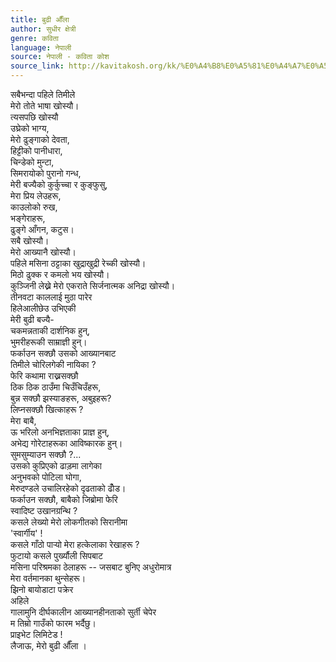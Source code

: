 ```yaml
---
title: बुढी औँला
author: सुधीर क्षेत्री
genre: कविता
language: नेपाली
source: नेपाली - कविता कोश
source_link: http://kavitakosh.org/kk/%E0%A4%B8%E0%A5%81%E0%A4%A7%E0%A5%80%E0%A4%B0_%E0%A4%95%E0%A5%8D%E0%A4%B7%E0%A5%87%E0%A4%A4%E0%A5%8D%E0%A4%B0%E0%A5%80
---
```


सबैभन्दा पहिले तिमीले  
मेरो तोते भाषा खोस्यौ।  
त्यसपछि खोस्यौ  
उघ्रेको भाग्य,  
मेरो ढुङ्गाको देवता,  
हिट्टीको पानीधारा,  
चिन्डेको मुन्टा,  
सिमरायोको पुरानो गन्ध,  
मेरी बज्यैको कुर्कुच्चा र कुङ्फुसु,  
मेरा प्रिय लेउहरू,  
काउलोको रुख,  
भङ्गेराहरू,  
ढुङ्गे आँगन, कटुस।  
सबै खोस्यौ।  
मेरो आख्यानै खोस्यौ।  
पहिले मसिना ठट्टाका खुद्राखुद्री रेच्की खोस्यौ।  
मिठो ढुक्क र कमलो भय खोस्यौ।  
कुञ्जिनी लेख्ने मेरो एकराते सिर्जनात्मक अनिद्रा खोस्यौ।  
तीनवटा काललाई मुठा पारेर  
हिलेआलीछेउ उभिएकी  
मेरी बुढी बज्यै-  
चकमन्नताकी दार्शनिक हुन्,  
भुमरीहरूकी साम्राज्ञी हुन्।  
फर्काउन सक्छौ उसको आख्यानबाट  
तिमीले चोरिलगेकी नायिका ?  
फेरि कथामा राख्नसक्छौ  
ठिक ठिक ठाउँमा चिउँचिउँहरू,  
बुन्न सक्छौ झस्याङहरू, अबुइहरू?  
लिप्नसक्छौ खित्काहरू ?  
मेरा बाबै,  
ऊ भरिलो अनभिज्ञताका प्राज्ञ हुन्,  
अभेद्य गोरेटाहरूका आविष्कारक हुन्।  
सुमसुम्याउन सक्छौ ?...  
उसको कुप्रिएको ढाड़मा लागेका  
अनुभवको पोटिला घोगा,  
मेरुदण्डले उचालिरहेको दृढताको ढोँड।  
फर्काउन सक्छौ, बाबैको जिब्रोमा फेरि  
स्वादिष्ट उखानग्रन्थि ?  
कसले लेख्यो मेरो लोकगीतको सिरानीमा  
'स्वार्गीय' !  
कसले गाँठो पाऱ्यो मेरा हत्केलाका रेखाहरू ?  
फुटायो कसले पुर्ख्यौली सिपबाट  
मसिना परिश्रमका ठेलाहरू -- जसबाट बुनिए अधुरोमात्र  
मेरा वर्तमानका थुन्सेहरू।  
झिनो बायोडाटा पक्रेर  
अहिले  
गालामुनि दीर्घकालीन आख्यानहीनताको सुर्ती चेपेर  
म तिम्रो गाउँको फारम भर्दैछु।  
प्राइभेट लिमिटेड !  
लैजाऊ, मेरो बुढी औँला ।
